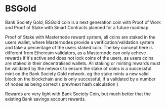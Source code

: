 # BSGold
Bank Society Gold, BSGold coin is a next generation coin with Proof of Work and Proof of Stake with 
Smart Contracts planned for a future roadmap.

Proof of Stake with Masternode reward system, all coins are staked in the users wallet, where Masternodes
provide a verification/validation system and take a percentage of the users staked coin.
The key concept here is different from Ethereum validators, as a Masternode can only acheve rewards
if it's active and does not lock coins of the users, as users coins are staked in their decentralised
wallets. All staking or minting rewards must be validated by the network to ensure the stake of coins is 
a successful mint on the Bank Society Gold network. eg the stake mints a new valid block on the blockchain and
is only successful, if a validated by a number of nodes as being correct ( prev/next hash calculation )

Rewards are very light with Bank Society Coin, but much better that the existing Bank savings account rewards.
